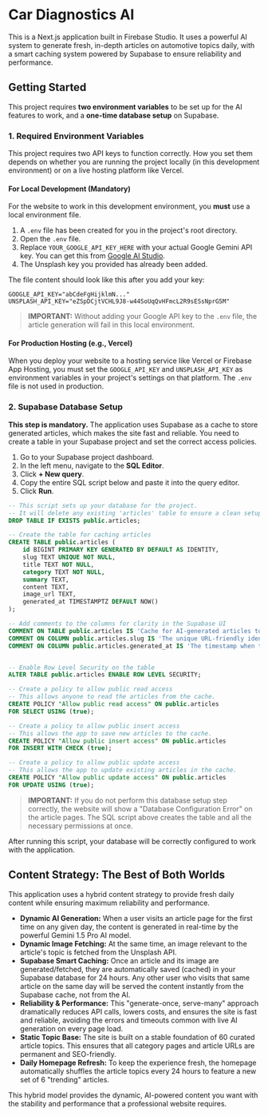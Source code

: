 
# Car Diagnostics AI

This is a Next.js application built in Firebase Studio. It uses a powerful AI system to generate fresh, in-depth articles on automotive topics daily, with a smart caching system powered by Supabase to ensure reliability and performance.

## Getting Started

This project requires **two environment variables** to be set up for the AI features to work, and a **one-time database setup** on Supabase.

### 1. Required Environment Variables

This project requires two API keys to function correctly. How you set them depends on whether you are running the project locally (in this development environment) or on a live hosting platform like Vercel.

#### **For Local Development (Mandatory)**

For the website to work in this development environment, you **must** use a local environment file.

1.  A `.env` file has been created for you in the project's root directory.
2.  Open the `.env` file.
3.  Replace `YOUR_GOOGLE_API_KEY_HERE` with your actual Google Gemini API key. You can get this from [Google AI Studio](https://aistudio.google.com/app/apikey).
4.  The Unsplash key you provided has already been added.

The file content should look like this after you add your key:
```
GOOGLE_API_KEY="abCdeFgHijklmN..."
UNSPLASH_API_KEY="eZSpDCjtVCHL9J8-w44SoUqQvHFmcL2R9sESsNprG5M"
```
> **IMPORTANT:** Without adding your Google API key to the `.env` file, the article generation will fail in this local environment.

#### **For Production Hosting (e.g., Vercel)**

When you deploy your website to a hosting service like Vercel or Firebase App Hosting, you must set the `GOOGLE_API_KEY` and `UNSPLASH_API_KEY` as environment variables in your project's settings on that platform. The `.env` file is not used in production.

### 2. Supabase Database Setup

**This step is mandatory.** The application uses Supabase as a cache to store generated articles, which makes the site fast and reliable. You need to create a table in your Supabase project and set the correct access policies.

1.  Go to your Supabase project dashboard.
2.  In the left menu, navigate to the **SQL Editor**.
3.  Click **+ New query**.
4.  Copy the entire SQL script below and paste it into the query editor.
5.  Click **Run**.

```sql
-- This script sets up your database for the project.
-- It will delete any existing 'articles' table to ensure a clean setup.
DROP TABLE IF EXISTS public.articles;

-- Create the table for caching articles
CREATE TABLE public.articles (
    id BIGINT PRIMARY KEY GENERATED BY DEFAULT AS IDENTITY,
    slug TEXT UNIQUE NOT NULL,
    title TEXT NOT NULL,
    category TEXT NOT NULL,
    summary TEXT,
    content TEXT,
    image_url TEXT,
    generated_at TIMESTAMPTZ DEFAULT NOW()
);

-- Add comments to the columns for clarity in the Supabase UI
COMMENT ON TABLE public.articles IS 'Cache for AI-generated articles to improve performance and reliability.';
COMMENT ON COLUMN public.articles.slug IS 'The unique URL-friendly identifier for the article.';
COMMENT ON COLUMN public.articles.generated_at IS 'The timestamp when the article was last generated and cached.';


-- Enable Row Level Security on the table
ALTER TABLE public.articles ENABLE ROW LEVEL SECURITY;

-- Create a policy to allow public read access
-- This allows anyone to read the articles from the cache.
CREATE POLICY "Allow public read access" ON public.articles
FOR SELECT USING (true);

-- Create a policy to allow public insert access
-- This allows the app to save new articles to the cache.
CREATE POLICY "Allow public insert access" ON public.articles
FOR INSERT WITH CHECK (true);

-- Create a policy to allow public update access
-- This allows the app to update existing articles in the cache.
CREATE POLICY "Allow public update access" ON public.articles
FOR UPDATE USING (true);
```

> **IMPORTANT:** If you do not perform this database setup step correctly, the website will show a "Database Configuration Error" on the article pages. The SQL script above creates the table and all the necessary permissions at once.

After running this script, your database will be correctly configured to work with the application.

## Content Strategy: The Best of Both Worlds

This application uses a hybrid content strategy to provide fresh daily content while ensuring maximum reliability and performance.

-   **Dynamic AI Generation:** When a user visits an article page for the first time on any given day, the content is generated in real-time by the powerful Gemini 1.5 Pro AI model.
-   **Dynamic Image Fetching:** At the same time, an image relevant to the article's topic is fetched from the Unsplash API.
-   **Supabase Smart Caching:** Once an article and its image are generated/fetched, they are automatically saved (cached) in your Supabase database for 24 hours. Any other user who visits that same article on the same day will be served the content instantly from the Supabase cache, not from the AI.
-   **Reliability & Performance:** This "generate-once, serve-many" approach dramatically reduces API calls, lowers costs, and ensures the site is fast and reliable, avoiding the errors and timeouts common with live AI generation on every page load.
-   **Static Topic Base:** The site is built on a stable foundation of 60 curated article topics. This ensures that all category pages and article URLs are permanent and SEO-friendly.
-   **Daily Homepage Refresh:** To keep the experience fresh, the homepage automatically shuffles the article topics every 24 hours to feature a new set of 6 "trending" articles.

This hybrid model provides the dynamic, AI-powered content you want with the stability and performance that a professional website requires.
